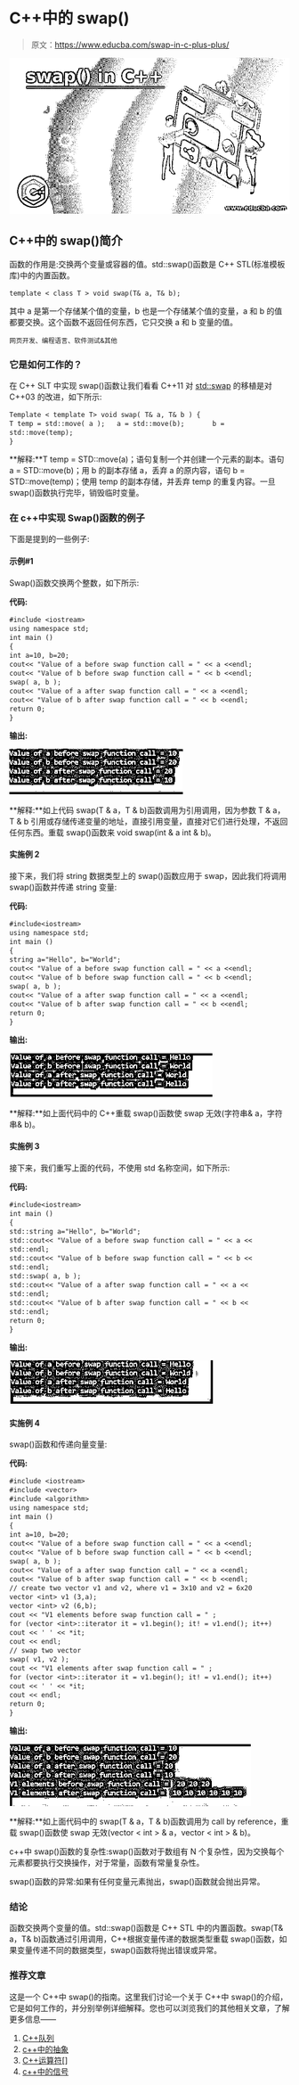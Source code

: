 # C++中的 swap()

> 原文：<https://www.educba.com/swap-in-c-plus-plus/>

![swap() in C++](img/7518173ca52861c703e42b27368ca2cb.png)



## C++中的 swap()简介

函数的作用是:交换两个变量或容器的值。std::swap()函数是 C++ STL(标准模板库)中的内置函数。

```
template < class T > void swap(T& a, T& b);
```

其中 a 是第一个存储某个值的变量，b 也是一个存储某个值的变量，a 和 b 的值都要交换。这个函数不返回任何东西，它只交换 a 和 b 变量的值。

<small>网页开发、编程语言、软件测试&其他</small>

### 它是如何工作的？

在 C++ SLT 中实现 swap()函数让我们看看 C++11 对 [std::swap](https://en.cppreference.com/w/cpp/algorithm/swap) 的移植是对 C++03 的改进，如下所示:

```
Template < template T> void swap( T& a, T& b ) {
T temp = std::move( a );   a = std::move(b);       b = std::move(temp);
}
```

**解释:**T temp = STD::move(a)；语句复制一个并创建一个元素的副本。语句 a = STD::move(b)；用 b 的副本存储 a，丢弃 a 的原内容，语句 b = STD::move(temp)；使用 temp 的副本存储，并丢弃 temp 的重复内容。一旦 swap()函数执行完毕，销毁临时变量。

### 在 c++中实现 Swap()函数的例子

下面是提到的一些例子:

#### 示例#1

Swap()函数交换两个整数，如下所示:

**代码:**

```
#include <iostream>
using namespace std;
int main ()
{
int a=10, b=20;
cout<< "Value of a before swap function call = " << a <<endl;
cout<< "Value of b before swap function call = " << b <<endl;
swap( a, b );
cout<< "Value of a after swap function call = " << a <<endl;
cout<< "Value of b after swap function call = " << b <<endl;
return 0;
}
```

**输出:**

![two integer number](img/f0f8b995c5dd248db4a11e8457cd900c.png)



**解释:**如上代码 swap(T & a，T & b)函数调用为引用调用，因为参数 T & a，T & b 引用或存储传递变量的地址，直接引用变量，直接对它们进行处理，不返回任何东西。重载 swap()函数来 void swap(int & a int & b)。

#### 实施例 2

接下来，我们将 string 数据类型上的 swap()函数应用于 swap，因此我们将调用 swap()函数并传递 string 变量:

**代码:**

```
#include<iostream>
using namespace std;
int main ()
{
string a="Hello", b="World";
cout<< "Value of a before swap function call = " << a <<endl;
cout<< "Value of b before swap function call = " << b <<endl;
swap( a, b );
cout<< "Value of a after swap function call = " << a <<endl;
cout<< "Value of b after swap function call = " << b <<endl;
return 0;
}
```

**输出:**

![string data types to swap](img/b5bcc8524a283423b011788e0a6d04e6.png)



**解释:**如上面代码中的 C++重载 swap()函数使 swap 无效(字符串& a，字符串& b)。

#### 实施例 3

接下来，我们重写上面的代码，不使用 std 名称空间，如下所示:

**代码:**

```
#include<iostream>
int main ()
{
std::string a="Hello", b="World";
std::cout<< "Value of a before swap function call = " << a << std::endl;
std::cout<< "Value of b before swap function call = " << b << std::endl;
std::swap( a, b );
std::cout<< "Value of a after swap function call = " << a << std::endl;
std::cout<< "Value of b after swap function call = " << b << std::endl;
return 0;
}
```

**输出:**

![swap() in C++3](img/0ba05bd62eac302068039820c9be5903.png)



#### 实施例 4

swap()函数和传递向量变量:

**代码:**

```
#include <iostream>
#include <vector>
#include <algorithm>
using namespace std;
int main ()
{
int a=10, b=20;
cout<< "Value of a before swap function call = " << a <<endl;
cout<< "Value of b before swap function call = " << b <<endl;
swap( a, b );
cout<< "Value of a after swap function call = " << a <<endl;
cout<< "Value of b after swap function call = " << b <<endl;
// create two vector v1 and v2, where v1 = 3x10 and v2 = 6x20
vector <int> v1 (3,a);
vector <int> v2 (6,b);
cout << "V1 elements before swap function call = " ;
for (vector <int>::iterator it = v1.begin(); it! = v1.end(); it++)
cout << ' ' << *it;
cout << endl;
// swap two vector
swap( v1, v2 );
cout << "V1 elements after swap function call = " ;
for (vector <int>::iterator it = v1.begin(); it! = v1.end(); it++)
cout << ' ' << *it;
cout << endl;
return 0;
}
```

**输出:**

![pass vectors variables](img/9bc2534db76f83c29894a1071fb7e257.png)



**解释:**如上面代码中的 swap(T & a，T & b)函数调用为 call by reference，重载 swap()函数使 swap 无效(vector < int > & a，vector < int > & b)。

c++中 swap()函数的复杂性:swap()函数对于数组有 N 个复杂性，因为交换每个元素都要执行交换操作，对于常量，函数有常量复杂性。

swap()函数的异常:如果有任何变量元素抛出，swap()函数就会抛出异常。

### 结论

函数交换两个变量的值。std::swap()函数是 C++ STL 中的内置函数。swap(T& a，T& b)函数通过引用调用，C++根据变量传递的数据类型重载 swap()函数，如果变量传递不同的数据类型，swap()函数将抛出错误或异常。

### 推荐文章

这是一个 C++中 swap()的指南。这里我们讨论一个关于 C++中 swap()的介绍，它是如何工作的，并分别举例详细解释。您也可以浏览我们的其他相关文章，了解更多信息——

1.  [C++队列](https://www.educba.com/c-plus-plus-queue/)
2.  [c++中的抽象](https://www.educba.com/abstraction-in-c-plus-plus/)
3.  [C++运算符[]](https://www.educba.com/c-plus-plus-operator/)
4.  [c++中的信号](https://www.educba.com/signal-in-c-plus-plus/)





